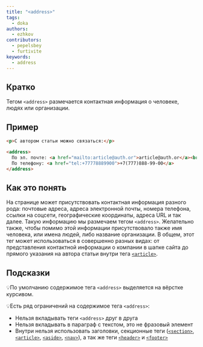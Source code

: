 ```yaml
---
title: "<address>"
tags:
  - doka
authors:
  - ezhkov
contributors:
  - pepelsbey
  - furtivite
keywords:
  - address
---
```

## Кратко

Тегом `<address>` размечается контактная информация о человеке, людях или организации.

## Пример

```html
<p>С автором статьи можно связаться:</p>

<address>
  По эл. почте: <a href="mailto:article@auth.or">article@auth.or</a><br>
  По телефону: <a href="tel:+77778889900">+7(777)888-99-00</a>
</address>
```

## Как это понять

На странице может присутствовать контактная информация разного рода: почтовые адреса, адреса электронной почты, номера телефона, ссылки на соцсети, географические координаты, адреса URL и так далее. Такую информацию мы размечаем тегом `<address>`. Желательно также, чтобы помимо этой информации присутствовало также имя человека, или имена людей, либо название организации. В общем, этот тег может использоваться в совершенно разных видах: от представления контактной информации о компании в шапке сайта до прямого указания на автора статьи внутри тега [`<article>`](/html/article/).

## Подсказки

💡По умолчанию содержимое тега `<address>` выделяется на вёрстке курсивом.

💡Есть ряд ограничений на содержимое тега `<address>`:

- Нельзя вкладывать теги `<address>` друг в друга
- Нельзя вкладывать в параграф с текстом, это не фразовый элемент
- Внутри нельзя использовать заголовки, секционные теги ([`<section>`](/html/section/), [`<article>`](/html/article/), [`<aside>`](/html/aside/), [`<nav>`](/html/nav/)), а так же теги [`<header>`](/html/header/) и [`<footer>`](/html/footer/)

